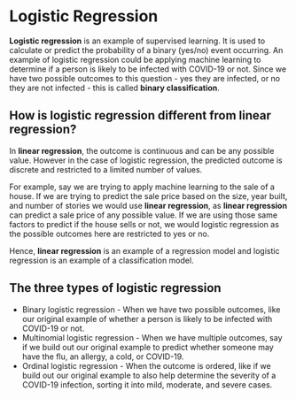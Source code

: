 # Logistic Regression

**Logistic regression** is an example of supervised learning. It is used to calculate or predict the probability of a binary (yes/no) event occurring. An example of logistic regression could be applying machine learning to determine if a person is likely to be infected with COVID-19 or not. Since we have two possible outcomes to this question - yes they are infected, or no they are not infected - this is called **binary classification**.

## How is logistic regression different from linear regression?

In **linear regression**, the outcome is continuous and can be any possible value. However in the case of logistic regression, the predicted outcome is discrete and restricted to a limited number of values.

For example, say we are trying to apply machine learning to the sale of a house. If we are trying to predict the sale price based on the size, year built, and number of stories we would use **linear regression**, as **linear regression** can predict a sale price of any possible value. If we are using those same factors to predict if the house sells or not, we would logistic regression as the possible outcomes here are restricted to yes or no.

Hence, **linear regression** is an example of a regression model and logistic regression is an example of a classification model.

## The three types of logistic regression

- Binary logistic regression - When we have two possible outcomes, like our original example of whether a person is likely to be infected with COVID-19 or not.
- Multinomial logistic regression - When we have multiple outcomes, say if we build out our original example to predict whether someone may have the flu, an allergy, a cold, or COVID-19.
- Ordinal logistic regression - When the outcome is ordered, like if we build out our original example to also help determine the severity of a COVID-19 infection, sorting it into mild, moderate, and severe cases.
